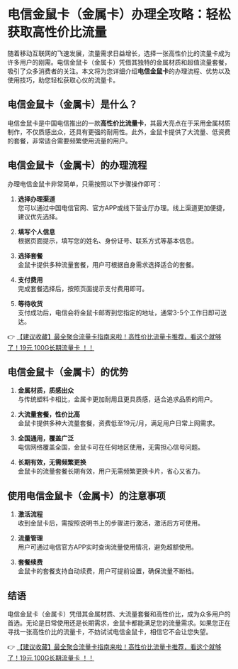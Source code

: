 # 电信金鼠卡（金属卡）办理全攻略：轻松获取高性价比流量

随着移动互联网的飞速发展，流量需求日益增长，选择一张高性价比的流量卡成为许多用户的刚需。电信金鼠卡（金属卡）凭借其独特的金属材质和超值流量套餐，吸引了众多消费者的关注。本文将为您详细介绍**电信金鼠卡**的办理流程、优势以及使用技巧，助您轻松获取心仪的流量卡。

## 电信金鼠卡（金属卡）是什么？

电信金鼠卡是中国电信推出的一款**高性价比流量卡**，其最大亮点在于采用金属材质制作，不仅质感出众，还具有更强的耐用性。此外，金鼠卡提供了大流量、低资费的套餐，非常适合需要频繁使用流量的用户。

## 电信金鼠卡（金属卡）的办理流程

办理电信金鼠卡非常简单，只需按照以下步骤操作即可：

1. **选择办理渠道**  
   您可以通过中国电信官网、官方APP或线下营业厅办理。线上渠道更加便捷，建议优先选择。

2. **填写个人信息**  
   根据页面提示，填写您的姓名、身份证号、联系方式等基本信息。

3. **选择套餐**  
   金鼠卡提供多种流量套餐，用户可根据自身需求选择适合的套餐。

4. **支付费用**  
   完成套餐选择后，按照页面提示支付费用即可。

5. **等待收货**  
   支付成功后，电信会将金鼠卡邮寄到您指定的地址，通常3-5个工作日即可送达。

👉 [【建议收藏】最全聚合流量卡指南来啦！高性价比流量卡推荐，看这个就够了！19元 100G长期流量卡 ！！](https://bit.ly/Liuliangka)

## 电信金鼠卡（金属卡）的优势

1. **金属材质，质感出众**  
   与传统塑料卡相比，金属卡更加耐用且更具质感，适合追求品质的用户。

2. **大流量套餐，性价比高**  
   金鼠卡提供多种大流量套餐，资费低至19元/月，满足用户日常上网需求。

3. **全国通用，覆盖广泛**  
   电信网络覆盖全国，金鼠卡可在任何地区使用，无需担心信号问题。

4. **长期有效，无需频繁更换**  
   金鼠卡的流量套餐长期有效，用户无需频繁更换卡片，省心又省力。

## 使用电信金鼠卡（金属卡）的注意事项

1. **激活流程**  
   收到金鼠卡后，需按照说明书上的步骤进行激活，激活后方可使用。

2. **流量管理**  
   用户可通过电信官方APP实时查询流量使用情况，避免超额使用。

3. **套餐续费**  
   金鼠卡的套餐支持自动续费，用户可提前设置，确保流量不断档。

## 结语

电信金鼠卡（金属卡）凭借其金属材质、大流量套餐和高性价比，成为众多用户的首选。无论是日常使用还是长期需求，金鼠卡都能满足您的流量需求。如果您正在寻找一张高性价比的流量卡，不妨试试电信金鼠卡，相信它不会让您失望。

👉 [【建议收藏】最全聚合流量卡指南来啦！高性价比流量卡推荐，看这个就够了！19元 100G长期流量卡 ！！](https://bit.ly/Liuliangka)